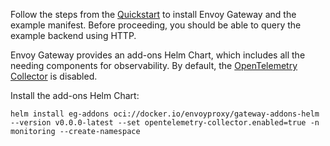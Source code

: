 ---
---

Follow the steps from the [Quickstart](../tasks/quickstart) to install Envoy Gateway and the example manifest.
Before proceeding, you should be able to query the example backend using HTTP.

Envoy Gateway provides an add-ons Helm Chart, which includes all the needing components for observability.
By default, the [OpenTelemetry Collector](https://opentelemetry.io/docs/collector/) is disabled.

Install the add-ons Helm Chart:

```shell
helm install eg-addons oci://docker.io/envoyproxy/gateway-addons-helm --version v0.0.0-latest --set opentelemetry-collector.enabled=true -n monitoring --create-namespace
```
